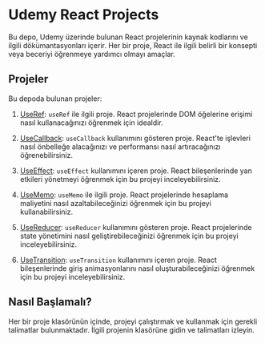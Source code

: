 # Udemy React Projects

Bu depo, Udemy üzerinde bulunan React projelerinin kaynak kodlarını ve ilgili dökümantasyonları içerir. Her bir proje, React ile ilgili belirli bir konsepti veya beceriyi öğrenmeye yardımcı olmayı amaçlar.

## Projeler

Bu depoda bulunan projeler:

1. [UseRef](/UseRef): `useRef` ile ilgili proje. React projelerinde DOM öğelerine erişimi nasıl kullanacağınızı öğrenmek için idealdir.

2. [UseCallback](/UseCallback): `useCallback` kullanımını gösteren proje. React'te işlevleri nasıl önbelleğe alacağınızı ve performansı nasıl artıracağınızı öğrenebilirsiniz.

3. [UseEffect](/UseEffect): `useEffect` kullanımını içeren proje. React bileşenlerinde yan etkileri yönetmeyi öğrenmek için bu projeyi inceleyebilirsiniz.

4. [UseMemo](/UseMemo): `useMemo` ile ilgili proje. React projelerinde hesaplama maliyetini nasıl azaltabileceğinizi öğrenmek için bu projeyi kullanabilirsiniz.

5. [UseReducer](/UseReducer): `useReducer` kullanımını gösteren proje. React projelerinde state yönetimini nasıl geliştirebileceğinizi öğrenmek için bu projeyi inceleyebilirsiniz.

6. [UseTransition](/UseTransition): `useTransition` kullanımını içeren proje. React bileşenlerinde giriş animasyonlarını nasıl oluşturabileceğinizi öğrenmek için bu projeyi inceleyebilirsiniz.

## Nasıl Başlamalı?

Her bir proje klasörünün içinde, projeyi çalıştırmak ve kullanmak için gerekli talimatlar bulunmaktadır. İlgili projenin klasörüne gidin ve talimatları izleyin.

